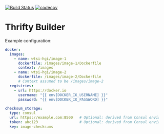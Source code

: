 [![Build Status](https://travis-ci.org/wtsi-hgi/thrifty-builder.svg?branch=master)](https://travis-ci.org/wtsi-hgi/thrifty-builder)
[![codecov](https://codecov.io/gh/wtsi-hgi/thrifty-builder/branch/master/graph/badge.svg)](https://codecov.io/gh/wtsi-hgi/thrifty-builder)

# Thrifty Builder
Example configuration:
```yaml
docker:
  images:
    - name: wtsi-hgi/image-1
      dockerfile: /images/image-1/Dockerfile
      context: /images
    - name: wtsi-hgi/image-2
      dockerfile: /images/image-2/Dockerfile
      # Context assumed to be /images/image-2 
  registries:
    - url: https://docker.io
      username: "{{ env[DOCKER_IO_USERNAME] }}"
      password: "{{ env[DOCKER_IO_PASSWORD] }}"
    
checksum_storage:
  type: consul
  url: https://example.com:8500   # Optional: derived from Consul environment variables if not set
  token: abc123                   # Optional: derived from Consul environment variables if not set
  key: image-checksums
```
